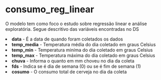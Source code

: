 # consumo_reg_linear
O modelo tem como foco o estudo sobre regressão linear e análise exploratória.
Segue descritivo das variáveis encontradas no DS
    <li><b>data</b> - É a data de quando foram coletados os dados</li>
    <li><b>temp_media</b> - Temperatura média do dia coletado em graus Celsius</li>
    <li><b>temp_min</b> - Temperatura miníma do dia coletado em graus Celsius</li>
    <li><b>temp_max</b> - Temperatura máxima do dia coletado em graus Celsius</li>
    <li><b>chuva</b> - Informa o quanto em mm choveu no dia da coleta</li>
    <li><b>fds</b> - Indica se é dia de semana (0) ou se é fim de semana (1)</li>
    <li><b>cosumo</b> - O consumo total de cerveja no dia da coleta</li>
